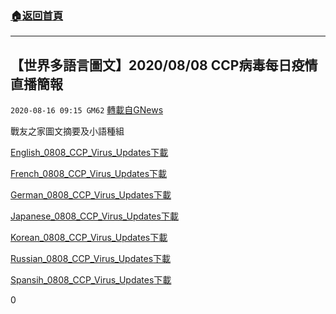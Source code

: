 ###  [:house:返回首頁](https://github.com/ourhimalayas/txt)
---

## 【世界多語言圖文】2020/08/08 CCP病毒每日疫情直播簡報
`2020-08-16 09:15 GM62` [轉載自GNews](https://gnews.org/zh-hant/299358/)

戰友之家圖文摘要及小語種組

[English\_0808\_CCP\_Virus\_Updates](https://s3.amazonaws.com/gnews-media-offload/wp-content/uploads/2020/08/16091020/English_0808_CCP_Virus_Updates.pdf)[下載](https://s3.amazonaws.com/gnews-media-offload/wp-content/uploads/2020/08/16091020/English_0808_CCP_Virus_Updates.pdf)

[French\_0808\_CCP\_Virus\_Updates](https://s3.amazonaws.com/gnews-media-offload/wp-content/uploads/2020/08/16091013/French_0808_CCP_Virus_Updates.pdf)[下載](https://s3.amazonaws.com/gnews-media-offload/wp-content/uploads/2020/08/16091013/French_0808_CCP_Virus_Updates.pdf)

[German\_0808\_CCP\_Virus\_Updates](https://s3.amazonaws.com/gnews-media-offload/wp-content/uploads/2020/08/16091016/German_0808_CCP_Virus_Updates-1.pdf)[下載](https://s3.amazonaws.com/gnews-media-offload/wp-content/uploads/2020/08/16091016/German_0808_CCP_Virus_Updates-1.pdf)

[Japanese\_0808\_CCP\_Virus\_Updates](https://s3.amazonaws.com/gnews-media-offload/wp-content/uploads/2020/08/16091023/Japanese_0808_CCP_Virus_Updates.pdf)[下載](https://s3.amazonaws.com/gnews-media-offload/wp-content/uploads/2020/08/16091023/Japanese_0808_CCP_Virus_Updates.pdf)

[Korean\_0808\_CCP\_Virus\_Updates](https://s3.amazonaws.com/gnews-media-offload/wp-content/uploads/2020/08/16091031/Korean_0808_CCP_Virus_Updates.pdf)[下載](https://s3.amazonaws.com/gnews-media-offload/wp-content/uploads/2020/08/16091031/Korean_0808_CCP_Virus_Updates.pdf)

[Russian\_0808\_CCP\_Virus\_Updates](https://s3.amazonaws.com/gnews-media-offload/wp-content/uploads/2020/08/16091027/Russian_0808_CCP_Virus_Updates.pdf)[下載](https://s3.amazonaws.com/gnews-media-offload/wp-content/uploads/2020/08/16091027/Russian_0808_CCP_Virus_Updates.pdf)

[Spansih\_0808\_CCP\_Virus\_Updates](https://s3.amazonaws.com/gnews-media-offload/wp-content/uploads/2020/08/16091034/Spansih_0808_CCP_Virus_Updates.pdf)[下載](https://s3.amazonaws.com/gnews-media-offload/wp-content/uploads/2020/08/16091034/Spansih_0808_CCP_Virus_Updates.pdf)



0
